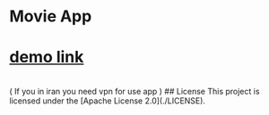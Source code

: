 # Movie App
# <a href="https://ghmamadreza84.github.io/Movie-Api">demo link </a>
<br/>
( If you in iran you need  vpn for use app ) 
## License
This project is licensed under the [Apache License 2.0](./LICENSE).
